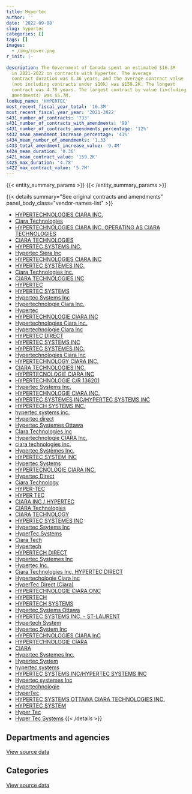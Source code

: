 ```yaml
---
title: Hypertec
author: ''
date: '2022-09-08'
slug: hypertec
categories: []
tags: []
images:
  - /img/cover.png
r_init: |-
  
description: The Government of Canada spent an estimated $16.3M
  in 2021-2022 on contracts with Hypertec. The average
  contract duration was 0.36 years, and the average contract value
  (not including contracts under $10k) was $159.2K. The longest
  contract was 4.78 years. The largest contract by value (including
  amendments) was $5.7M.
lookup_name: 'HYPERTEC'
most_recent_fiscal_year_total: '16.3M'
most_recent_fiscal_year_year: '2021-2022'
s431_number_of_contracts: '733'
s431_number_of_contracts_with_amendments: '90'
s431_number_of_contracts_amendments_percentage: '12%'
s432_mean_amendment_increase_percentage: '41%'
s434_mean_number_of_amendments: '1.33'
s433_total_amendment_increase_value: '9.4M'
s424_mean_duration: '0.36'
s421_mean_contract_value: '159.2K'
s425_max_duration: '4.78'
s422_max_contract_value: '5.7M'
---
```


<script src="/rmarkdown-libs/htmlwidgets/htmlwidgets.js"></script>
<link href="/rmarkdown-libs/datatables-css/datatables-crosstalk.css" rel="stylesheet" />
<script src="/rmarkdown-libs/datatables-binding/datatables.js"></script>
<script src="/rmarkdown-libs/jquery/jquery-3.6.0.min.js"></script>
<link href="/rmarkdown-libs/dt-core-bootstrap/css/dataTables.bootstrap.min.css" rel="stylesheet" />
<link href="/rmarkdown-libs/dt-core-bootstrap/css/dataTables.bootstrap.extra.css" rel="stylesheet" />
<script src="/rmarkdown-libs/dt-core-bootstrap/js/jquery.dataTables.min.js"></script>
<script src="/rmarkdown-libs/dt-core-bootstrap/js/dataTables.bootstrap.min.js"></script>
<link href="/rmarkdown-libs/crosstalk/css/crosstalk.min.css" rel="stylesheet" />
<script src="/rmarkdown-libs/crosstalk/js/crosstalk.min.js"></script>
<script src="/rmarkdown-libs/htmlwidgets/htmlwidgets.js"></script>
<link href="/rmarkdown-libs/datatables-css/datatables-crosstalk.css" rel="stylesheet" />
<script src="/rmarkdown-libs/datatables-binding/datatables.js"></script>
<script src="/rmarkdown-libs/jquery/jquery-3.6.0.min.js"></script>
<link href="/rmarkdown-libs/dt-core-bootstrap/css/dataTables.bootstrap.min.css" rel="stylesheet" />
<link href="/rmarkdown-libs/dt-core-bootstrap/css/dataTables.bootstrap.extra.css" rel="stylesheet" />
<script src="/rmarkdown-libs/dt-core-bootstrap/js/jquery.dataTables.min.js"></script>
<script src="/rmarkdown-libs/dt-core-bootstrap/js/dataTables.bootstrap.min.js"></script>
<link href="/rmarkdown-libs/crosstalk/css/crosstalk.min.css" rel="stylesheet" />
<script src="/rmarkdown-libs/crosstalk/js/crosstalk.min.js"></script>

{{< entity_summary_params >}}
{{< /entity_summary_params >}}

{{< details summary="See original contracts and amendments" panel_body_class="vendor-names-list" >}}
- [HYPERTECHNOLOGIES CIARA INC.](https://search.open.canada.ca/en/ct/?sort=contract_value_f%20desc&page=1&search_text=%22HYPERTECHNOLOGIES%20CIARA%20INC.%22)
- [Ciara Technologies](https://search.open.canada.ca/en/ct/?sort=contract_value_f%20desc&page=1&search_text=%22Ciara%20Technologies%22)
- [HYPERTECHNOLOGIES CIARA INC. OPERATING AS CIARA TECHNOLOGIES](https://search.open.canada.ca/en/ct/?sort=contract_value_f%20desc&page=1&search_text=%22HYPERTECHNOLOGIES%20CIARA%20INC.%20OPERATING%20AS%20CIARA%20TECHNOLOGIES%22)
- [CIARA TECHNOLOGIES](https://search.open.canada.ca/en/ct/?sort=contract_value_f%20desc&page=1&search_text=%22CIARA%20TECHNOLOGIES%22)
- [HYPERTEC SYSTEMS INC.](https://search.open.canada.ca/en/ct/?sort=contract_value_f%20desc&page=1&search_text=%22HYPERTEC%20SYSTEMS%20INC.%22)
- [Hypertec Siera Inc](https://search.open.canada.ca/en/ct/?sort=contract_value_f%20desc&page=1&search_text=%22Hypertec%20Siera%20Inc%22)
- [HYPERTECHNOLOGIES CIARA INC](https://search.open.canada.ca/en/ct/?sort=contract_value_f%20desc&page=1&search_text=%22HYPERTECHNOLOGIES%20CIARA%20INC%22)
- [HYPERTEC SYSTÈMES INC.](https://search.open.canada.ca/en/ct/?sort=contract_value_f%20desc&page=1&search_text=%22HYPERTEC%20SYST%c3%88MES%20INC.%22)
- [Ciara Technologies Inc.](https://search.open.canada.ca/en/ct/?sort=contract_value_f%20desc&page=1&search_text=%22Ciara%20Technologies%20Inc.%22)
- [CIARA TECHNOLOGIES INC](https://search.open.canada.ca/en/ct/?sort=contract_value_f%20desc&page=1&search_text=%22CIARA%20TECHNOLOGIES%20INC%22)
- [HYPERTEC](https://search.open.canada.ca/en/ct/?sort=contract_value_f%20desc&page=1&search_text=%22HYPERTEC%22)
- [HYPERTEC SYSTEMS](https://search.open.canada.ca/en/ct/?sort=contract_value_f%20desc&page=1&search_text=%22HYPERTEC%20SYSTEMS%22)
- [Hypertec Systems Inc](https://search.open.canada.ca/en/ct/?sort=contract_value_f%20desc&page=1&search_text=%22Hypertec%20Systems%20Inc%22)
- [Hypertechnologie Ciara Inc.](https://search.open.canada.ca/en/ct/?sort=contract_value_f%20desc&page=1&search_text=%22Hypertechnologie%20Ciara%20Inc.%22)
- [Hypertec](https://search.open.canada.ca/en/ct/?sort=contract_value_f%20desc&page=1&search_text=%22Hypertec%22)
- [HYPERTECHNOLOGIE CIARA INC](https://search.open.canada.ca/en/ct/?sort=contract_value_f%20desc&page=1&search_text=%22HYPERTECHNOLOGIE%20CIARA%20INC%22)
- [Hypertechnologies Ciara Inc.](https://search.open.canada.ca/en/ct/?sort=contract_value_f%20desc&page=1&search_text=%22Hypertechnologies%20Ciara%20Inc.%22)
- [Hypertechnologie Ciara Inc](https://search.open.canada.ca/en/ct/?sort=contract_value_f%20desc&page=1&search_text=%22Hypertechnologie%20Ciara%20Inc%22)
- [HYPERTEC DIRECT](https://search.open.canada.ca/en/ct/?sort=contract_value_f%20desc&page=1&search_text=%22HYPERTEC%20DIRECT%22)
- [HYPERTEC SYSTEMS INC](https://search.open.canada.ca/en/ct/?sort=contract_value_f%20desc&page=1&search_text=%22HYPERTEC%20SYSTEMS%20INC%22)
- [HYPERTEC SYSTEMES INC.](https://search.open.canada.ca/en/ct/?sort=contract_value_f%20desc&page=1&search_text=%22HYPERTEC%20SYSTEMES%20INC.%22)
- [Hypertechnologies Ciara Inc](https://search.open.canada.ca/en/ct/?sort=contract_value_f%20desc&page=1&search_text=%22Hypertechnologies%20Ciara%20Inc%22)
- [HYPERTECHNOLOGY CIARA INC.](https://search.open.canada.ca/en/ct/?sort=contract_value_f%20desc&page=1&search_text=%22HYPERTECHNOLOGY%20CIARA%20INC.%22)
- [CIARA TECHNOLOGIES INC.](https://search.open.canada.ca/en/ct/?sort=contract_value_f%20desc&page=1&search_text=%22CIARA%20TECHNOLOGIES%20INC.%22)
- [HYPERTECNOLOGIE CIARA INC](https://search.open.canada.ca/en/ct/?sort=contract_value_f%20desc&page=1&search_text=%22HYPERTECNOLOGIE%20CIARA%20INC%22)
- [HYPERTECHNOLOGIE C/R 136201](https://search.open.canada.ca/en/ct/?sort=contract_value_f%20desc&page=1&search_text=%22HYPERTECHNOLOGIE%20C%2fR%20136201%22)
- [Hypertec Systems Inc.](https://search.open.canada.ca/en/ct/?sort=contract_value_f%20desc&page=1&search_text=%22Hypertec%20Systems%20Inc.%22)
- [HYPERTECHNOLOGIE CIARA INC.](https://search.open.canada.ca/en/ct/?sort=contract_value_f%20desc&page=1&search_text=%22HYPERTECHNOLOGIE%20CIARA%20INC.%22)
- [HYPERTEC SYSTEMES INC/HYPERTEC SYSTEMS INC](https://search.open.canada.ca/en/ct/?sort=contract_value_f%20desc&page=1&search_text=%22HYPERTEC%20SYSTEMES%20INC%2fHYPERTEC%20SYSTEMS%20INC%22)
- [HYPERTECH SYSTEMS INC.](https://search.open.canada.ca/en/ct/?sort=contract_value_f%20desc&page=1&search_text=%22HYPERTECH%20SYSTEMS%20INC.%22)
- [hypertec systems inc.](https://search.open.canada.ca/en/ct/?sort=contract_value_f%20desc&page=1&search_text=%22hypertec%20systems%20inc.%22)
- [Hypertec direct](https://search.open.canada.ca/en/ct/?sort=contract_value_f%20desc&page=1&search_text=%22Hypertec%20direct%22)
- [Hypertec Systemes Ottawa](https://search.open.canada.ca/en/ct/?sort=contract_value_f%20desc&page=1&search_text=%22Hypertec%20Systemes%20Ottawa%22)
- [CIara Technologies Inc](https://search.open.canada.ca/en/ct/?sort=contract_value_f%20desc&page=1&search_text=%22CIara%20Technologies%20Inc%22)
- [Hypertechnologie CIARA Inc.](https://search.open.canada.ca/en/ct/?sort=contract_value_f%20desc&page=1&search_text=%22Hypertechnologie%20CIARA%20Inc.%22)
- [ciara technologies inc.](https://search.open.canada.ca/en/ct/?sort=contract_value_f%20desc&page=1&search_text=%22ciara%20technologies%20inc.%22)
- [Hypertec Systèmes Inc.](https://search.open.canada.ca/en/ct/?sort=contract_value_f%20desc&page=1&search_text=%22Hypertec%20Syst%c3%a8mes%20Inc.%22)
- [HYPERTEC SYSTEM INC](https://search.open.canada.ca/en/ct/?sort=contract_value_f%20desc&page=1&search_text=%22HYPERTEC%20SYSTEM%20INC%22)
- [Hypertec Systems](https://search.open.canada.ca/en/ct/?sort=contract_value_f%20desc&page=1&search_text=%22Hypertec%20Systems%22)
- [HYPERTECNOLOGIE CIARA INC.](https://search.open.canada.ca/en/ct/?sort=contract_value_f%20desc&page=1&search_text=%22HYPERTECNOLOGIE%20CIARA%20INC.%22)
- [Hypertec Direct](https://search.open.canada.ca/en/ct/?sort=contract_value_f%20desc&page=1&search_text=%22Hypertec%20Direct%22)
- [Ciara Technology](https://search.open.canada.ca/en/ct/?sort=contract_value_f%20desc&page=1&search_text=%22Ciara%20Technology%22)
- [HYPER-TEC](https://search.open.canada.ca/en/ct/?sort=contract_value_f%20desc&page=1&search_text=%22HYPER-TEC%22)
- [HYPER TEC](https://search.open.canada.ca/en/ct/?sort=contract_value_f%20desc&page=1&search_text=%22HYPER%20TEC%22)
- [CIARA INC / HYPERTEC](https://search.open.canada.ca/en/ct/?sort=contract_value_f%20desc&page=1&search_text=%22CIARA%20INC%20%2f%20HYPERTEC%22)
- [CIARA Technologies](https://search.open.canada.ca/en/ct/?sort=contract_value_f%20desc&page=1&search_text=%22CIARA%20Technologies%22)
- [CIARA TECHNOLOGY](https://search.open.canada.ca/en/ct/?sort=contract_value_f%20desc&page=1&search_text=%22CIARA%20TECHNOLOGY%22)
- [HYPERTEC SYSTEMES INC](https://search.open.canada.ca/en/ct/?sort=contract_value_f%20desc&page=1&search_text=%22HYPERTEC%20SYSTEMES%20INC%22)
- [Hypertec Ssytems Inc](https://search.open.canada.ca/en/ct/?sort=contract_value_f%20desc&page=1&search_text=%22Hypertec%20Ssytems%20Inc%22)
- [HyperTec Systems](https://search.open.canada.ca/en/ct/?sort=contract_value_f%20desc&page=1&search_text=%22HyperTec%20Systems%22)
- [Ciara Tech](https://search.open.canada.ca/en/ct/?sort=contract_value_f%20desc&page=1&search_text=%22Ciara%20Tech%22)
- [Hypertech](https://search.open.canada.ca/en/ct/?sort=contract_value_f%20desc&page=1&search_text=%22Hypertech%22)
- [HYPERTECH DIRECT](https://search.open.canada.ca/en/ct/?sort=contract_value_f%20desc&page=1&search_text=%22HYPERTECH%20DIRECT%22)
- [Hypertec Systemes Inc](https://search.open.canada.ca/en/ct/?sort=contract_value_f%20desc&page=1&search_text=%22Hypertec%20Systemes%20Inc%22)
- [Hypertec Inc.](https://search.open.canada.ca/en/ct/?sort=contract_value_f%20desc&page=1&search_text=%22Hypertec%20Inc.%22)
- [Ciara Technologies Inc, HYPERTEC DIRECT](https://search.open.canada.ca/en/ct/?sort=contract_value_f%20desc&page=1&search_text=%22Ciara%20Technologies%20Inc%2c%20HYPERTEC%20DIRECT%22)
- [Hypertechologie Ciara Inc](https://search.open.canada.ca/en/ct/?sort=contract_value_f%20desc&page=1&search_text=%22Hypertechologie%20Ciara%20Inc%22)
- [HyperTec Direct (Ciara)](https://search.open.canada.ca/en/ct/?sort=contract_value_f%20desc&page=1&search_text=%22HyperTec%20Direct%20%28Ciara%29%22)
- [HYPERTECHNOLOGIE CIARA ONC](https://search.open.canada.ca/en/ct/?sort=contract_value_f%20desc&page=1&search_text=%22HYPERTECHNOLOGIE%20CIARA%20ONC%22)
- [HYPERTECH](https://search.open.canada.ca/en/ct/?sort=contract_value_f%20desc&page=1&search_text=%22HYPERTECH%22)
- [HYPERTECH SYSTEMS](https://search.open.canada.ca/en/ct/?sort=contract_value_f%20desc&page=1&search_text=%22HYPERTECH%20SYSTEMS%22)
- [Hypertec Systems Ottawa](https://search.open.canada.ca/en/ct/?sort=contract_value_f%20desc&page=1&search_text=%22Hypertec%20Systems%20Ottawa%22)
- [HYPERTEC SYSTEMS INC. - ST-LAURENT](https://search.open.canada.ca/en/ct/?sort=contract_value_f%20desc&page=1&search_text=%22HYPERTEC%20SYSTEMS%20INC.%20-%20ST-LAURENT%22)
- [Hypertech System](https://search.open.canada.ca/en/ct/?sort=contract_value_f%20desc&page=1&search_text=%22Hypertech%20System%22)
- [Hypertec System Inc](https://search.open.canada.ca/en/ct/?sort=contract_value_f%20desc&page=1&search_text=%22Hypertec%20System%20Inc%22)
- [HYPERTECHNOLOGIES CIARA InC](https://search.open.canada.ca/en/ct/?sort=contract_value_f%20desc&page=1&search_text=%22HYPERTECHNOLOGIES%20CIARA%20InC%22)
- [HYPERTECHNOLOGIE CIARA](https://search.open.canada.ca/en/ct/?sort=contract_value_f%20desc&page=1&search_text=%22HYPERTECHNOLOGIE%20CIARA%22)
- [CIARA](https://search.open.canada.ca/en/ct/?sort=contract_value_f%20desc&page=1&search_text=%22CIARA%22)
- [Hypertec Systemes Inc.](https://search.open.canada.ca/en/ct/?sort=contract_value_f%20desc&page=1&search_text=%22Hypertec%20Systemes%20Inc.%22)
- [Hypertec System](https://search.open.canada.ca/en/ct/?sort=contract_value_f%20desc&page=1&search_text=%22Hypertec%20System%22)
- [hypertec systems](https://search.open.canada.ca/en/ct/?sort=contract_value_f%20desc&page=1&search_text=%22hypertec%20systems%22)
- [HYPERTEC SYSTEMS INC/HYPERTEC SYSTEMS INC](https://search.open.canada.ca/en/ct/?sort=contract_value_f%20desc&page=1&search_text=%22HYPERTEC%20SYSTEMS%20INC%2fHYPERTEC%20SYSTEMS%20INC%22)
- [Hypertec systemes Inc](https://search.open.canada.ca/en/ct/?sort=contract_value_f%20desc&page=1&search_text=%22Hypertec%20systemes%20Inc%22)
- [Hypertechnologie](https://search.open.canada.ca/en/ct/?sort=contract_value_f%20desc&page=1&search_text=%22Hypertechnologie%22)
- [HyperTec](https://search.open.canada.ca/en/ct/?sort=contract_value_f%20desc&page=1&search_text=%22HyperTec%22)
- [HYPERTEC SYSTEMS OTTAWA CIARA TECHNOLOGIES INC.](https://search.open.canada.ca/en/ct/?sort=contract_value_f%20desc&page=1&search_text=%22HYPERTEC%20SYSTEMS%20OTTAWA%20CIARA%20TECHNOLOGIES%20INC.%22)
- [HYPERTEC SYSTEM](https://search.open.canada.ca/en/ct/?sort=contract_value_f%20desc&page=1&search_text=%22HYPERTEC%20SYSTEM%22)
- [Hyper Tec](https://search.open.canada.ca/en/ct/?sort=contract_value_f%20desc&page=1&search_text=%22Hyper%20Tec%22)
- [Hyper Tec Systems](https://search.open.canada.ca/en/ct/?sort=contract_value_f%20desc&page=1&search_text=%22Hyper%20Tec%20Systems%22)
{{< /details >}}

## Departments and agencies

<div id="htmlwidget-1" style="width:100%;height:auto;" class="datatables html-widget"></div>
<script type="application/json" data-for="htmlwidget-1">{"x":{"style":"bootstrap","filter":"none","vertical":false,"data":[["<a href=\"/departments/aafc-aac/\">Agriculture and Agri-Food Canada<\/a>","<a href=\"/departments/aandc-aadnc/\">Crown-Indigenous Relations and Northern Affairs Canada<\/a>","<a href=\"/departments/acoa-apeca/\">Atlantic Canada Opportunities Agency<\/a>","<a href=\"/departments/cas-satj/\">Courts Administration Service<\/a>","<a href=\"/departments/cbsa-asfc/\">Canada Border Services Agency<\/a>","<a href=\"/departments/cer-rec/\">Canada Energy Regulator<\/a>","<a href=\"/departments/cfia-acia/\">Canadian Food Inspection Agency<\/a>","<a href=\"/departments/cgc-ccg/\">Canadian Grain Commission<\/a>","<a href=\"/departments/cic/\">Immigration, Refugees and Citizenship Canada<\/a>","<a href=\"/departments/cihr-irsc/\">Canadian Institutes of Health Research<\/a>","<a href=\"/departments/cnsc-ccsn/\">Canadian Nuclear Safety Commission<\/a>","<a href=\"/departments/cra-arc/\">Canada Revenue Agency<\/a>","<a href=\"/departments/csa-asc/\">Canadian Space Agency<\/a>","<a href=\"/departments/csc-scc/\">Correctional Service of Canada<\/a>","<a href=\"/departments/csps-efpc/\">Canada School of Public Service<\/a>","<a href=\"/departments/cta-otc/\">Canadian Transportation Agency<\/a>","<a href=\"/departments/dfatd-maecd/\">Global Affairs Canada<\/a>","<a href=\"/departments/dfo-mpo/\">Fisheries and Oceans Canada<\/a>","<a href=\"/departments/dnd-mdn/\">National Defence<\/a>","<a href=\"/departments/ec/\">Environment and Climate Change Canada<\/a>","<a href=\"/departments/elections/\">Elections Canada<\/a>","<a href=\"/departments/esdc-edsc/\">Employment and Social Development Canada<\/a>","<a href=\"/departments/fcac-acfc/\">Financial Consumer Agency of Canada<\/a>","<a href=\"/departments/feddevontario/\">Federal Economic Development Agency for Southern Ontario<\/a>","<a href=\"/departments/fin/\">Department of Finance Canada<\/a>","<a href=\"/departments/hc-sc/\">Health Canada<\/a>","<a href=\"/departments/iaac-aeic/\">Impact Assessment Agency of Canada<\/a>","<a href=\"/departments/ic/\">Innovation, Science and Economic Development Canada<\/a>","<a href=\"/departments/infc/\">Infrastructure Canada<\/a>","<a href=\"/departments/irb-cisr/\">Immigration and Refugee Board of Canada<\/a>","<a href=\"/departments/isc-sac/\">Indigenous Services Canada<\/a>","<a href=\"/departments/jus/\">Department of Justice Canada<\/a>","<a href=\"/departments/nrc-cnrc/\">National Research Council Canada<\/a>","<a href=\"/departments/nrcan-rncan/\">Natural Resources Canada<\/a>","<a href=\"/departments/oag-bvg/\">Office of the Auditor General of Canada<\/a>","<a href=\"/departments/opc-cpvp/\">Office of the Privacy Commissioner of Canada<\/a>","<a href=\"/departments/osfi-bsif/\">Office of the Superintendent of Financial Institutions Canada<\/a>","<a href=\"/departments/osgg-bsgg/\">Office of the Secretary to the Governor General<\/a>","<a href=\"/departments/pbc-clcc/\">Parole Board of Canada<\/a>","<a href=\"/departments/pc/\">Parks Canada<\/a>","<a href=\"/departments/pch/\">Canadian Heritage<\/a>","<a href=\"/departments/pco-bcp/\">Privy Council Office<\/a>","<a href=\"/departments/ppsc-sppc/\">Public Prosecution Service of Canada<\/a>","<a href=\"/departments/ps-sp/\">Public Safety Canada<\/a>","<a href=\"/departments/pwgsc-tpsgc/\">Public Services and Procurement Canada<\/a>","<a href=\"/departments/rcmp-grc/\">Royal Canadian Mounted Police<\/a>","<a href=\"/departments/ssc-spc/\">Shared Services Canada<\/a>","<a href=\"/departments/statcan/\">Statistics Canada<\/a>","<a href=\"/departments/tc/\">Transport Canada<\/a>","<a href=\"/departments/tsb-bst/\">Transportation Safety Board of Canada<\/a>","<a href=\"/departments/vac-acc/\">Veterans Affairs Canada<\/a>","<a href=\"/departments/wage/\">Department for Women and Gender Equality<\/a>"],[null,85627.63,null,11460,73112.13,null,66577.62,null,128169.86,null,null,123822.24,null,null,null,null,530638.65,28852.65,8845118.33,248720.66,null,5049192.75,null,10588.5,395301.2,67762.93,null,712752.53,null,null,105911.13,33014.11,13751.01,961791.8,72750,null,null,11558.43,null,null,14926.3,68034.48,null,null,663122.1,4347283.43,1423936.45,null,961804.58,27854.64,null,null],[null,null,30239.25,null,101705.65,null,24707.45,13623.75,777074.16,null,86445,1553289.3,31353.29,1688935.24,17648.66,null,147408.5,376456.61,9872886.92,217895.86,40821.88,6425960.84,97688.5,null,59448.74,173854.09,22487,40002,35897.84,134511.7,null,184941.31,null,362967.53,null,null,116499.61,null,null,36354.77,null,null,25413.7,57189.3,949392.07,777639.27,385927.59,501720,464930.78,23342.14,349369.37,48426.16],[218780.02,16443,99855.24,41397,148662.8,46945.5,239115.91,null,656071.33,14690,33222,2516121.4,52162.28,448786.02,8955.58,109226.4,32124.49,336929.51,4689244.42,191023.93,null,8217818.34,61020,null,320694.01,494520.85,null,null,50991.25,416645.12,159146.27,499747.71,118869.89,35537.37,226712,null,169892.11,null,null,13720.65,113525.39,94807,null,63280,3298360.83,1037316.91,231580.13,null,1795322.42,21796.39,549344.88,null],[424964.75,null,null,26286.63,477884.06,null,369800.65,58380,14690,25566.25,null,965978.58,null,981314.23,7828.52,112451.55,8382.55,99865.5,6177487.3,116070.09,23684.85,1084730.6,null,null,null,808827.3,null,299399.15,108141,null,299694.69,138463.94,73273.03,29803.69,79663.88,24374.7,14972.5,null,18706.43,null,12790.97,null,null,135543.5,601577.95,1148286.35,296924.7,188871.03,1018566.89,null,null,16136.74]],"container":"<table class=\"table table-striped table-hover row-border order-column display\">\n  <thead>\n    <tr>\n      <th>Department<\/th>\n      <th>2018-2019<\/th>\n      <th>2019-2020<\/th>\n      <th>2020-2021<\/th>\n      <th>2021-2022<\/th>\n    <\/tr>\n  <\/thead>\n<\/table>","options":{"order":[[4,"desc"]],"pageLength":10,"autoWidth":true,"columnDefs":[{"targets":1,"render":"function(data, type, row, meta) {\n    return type !== 'display' ? data : DTWidget.formatCurrency(data, \"$\", 2, 3, \",\", \".\", true, null);\n  }"},{"targets":2,"render":"function(data, type, row, meta) {\n    return type !== 'display' ? data : DTWidget.formatCurrency(data, \"$\", 2, 3, \",\", \".\", true, null);\n  }"},{"targets":3,"render":"function(data, type, row, meta) {\n    return type !== 'display' ? data : DTWidget.formatCurrency(data, \"$\", 2, 3, \",\", \".\", true, null);\n  }"},{"targets":4,"render":"function(data, type, row, meta) {\n    return type !== 'display' ? data : DTWidget.formatCurrency(data, \"$\", 2, 3, \",\", \".\", true, null);\n  }"},{"width":"16%","targets":[1,2,3,4]},{"className":"dt-right","targets":[1,2,3,4]}],"orderClasses":false}},"evals":["options.columnDefs.0.render","options.columnDefs.1.render","options.columnDefs.2.render","options.columnDefs.3.render"],"jsHooks":[]}</script>
<p class="text-right">
<a href="https://github.com/GoC-Spending/contracts-data/tree/main/data/out/vendors/hypertec/summary_by_fiscal_year_by_department.csv" class="source-data-link btn btn-link">View source data</a>
</p>

## Categories

<div id="htmlwidget-2" style="width:100%;height:auto;" class="datatables html-widget"></div>
<script type="application/json" data-for="htmlwidget-2">{"x":{"style":"bootstrap","filter":"none","vertical":false,"data":[["<a href=\"/categories/office_management/\">Office management<\/a>","<a href=\"/categories/defence/\">Defence<\/a>","<a href=\"/categories/information_technology/\">Information technology<\/a>","<a href=\"/categories/industrial_products_and_services/\">Industrial products and services<\/a>","<a href=\"/categories/human_capital/\">Human capital<\/a>"],[217300.52,8845118.33,15832904.01,188113.29,null],[217895.86,9872886.92,16136189,11709.26,15774.8],[595.34,4689244.42,23189827.07,10739.52,null],[86533.06,6177487.3,9956258.82,69105.37,null]],"container":"<table class=\"table table-striped table-hover row-border order-column display\">\n  <thead>\n    <tr>\n      <th>Category<\/th>\n      <th>2018-2019<\/th>\n      <th>2019-2020<\/th>\n      <th>2020-2021<\/th>\n      <th>2021-2022<\/th>\n    <\/tr>\n  <\/thead>\n<\/table>","options":{"order":[[4,"desc"]],"dom":"t","pageLength":30,"autoWidth":true,"columnDefs":[{"targets":1,"render":"function(data, type, row, meta) {\n    return type !== 'display' ? data : DTWidget.formatCurrency(data, \"$\", 2, 3, \",\", \".\", true, null);\n  }"},{"targets":2,"render":"function(data, type, row, meta) {\n    return type !== 'display' ? data : DTWidget.formatCurrency(data, \"$\", 2, 3, \",\", \".\", true, null);\n  }"},{"targets":3,"render":"function(data, type, row, meta) {\n    return type !== 'display' ? data : DTWidget.formatCurrency(data, \"$\", 2, 3, \",\", \".\", true, null);\n  }"},{"targets":4,"render":"function(data, type, row, meta) {\n    return type !== 'display' ? data : DTWidget.formatCurrency(data, \"$\", 2, 3, \",\", \".\", true, null);\n  }"},{"width":"16%","targets":[1,2,3,4]},{"className":"dt-right","targets":[1,2,3,4]}],"orderClasses":false,"lengthMenu":[10,25,30,50,100]}},"evals":["options.columnDefs.0.render","options.columnDefs.1.render","options.columnDefs.2.render","options.columnDefs.3.render"],"jsHooks":[]}</script>
<p class="text-right">
<a href="https://github.com/GoC-Spending/contracts-data/tree/main/data/out/vendors/hypertec/summary_by_fiscal_year_by_category.csv" class="source-data-link btn btn-link">View source data</a>
</p>
